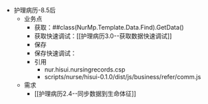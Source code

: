 - 护理病历-8.5后
	- 业务点
		- 获取：##class(NurMp.Template.Data.Find).GetData()
		- 获取快速调试：[[护理病历3.0--获取数据快速调试]]
		- 保存
		- 保存快速调试：
		- 引用
			- nur.hisui.nursingrecords.csp​
			- scripts/nurse/hisui-0.1.0/dist/js/business/refer/comm.js
	- 需求
		- [[护理病历2.4--同步数据到生命体征]]